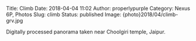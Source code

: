Title: Climb
Date: 2018-04-04 11:02
Author: properlypurple
Category: Nexus 6P, Photos
Slug: climb
Status: published
Image: {photo}2018/04/climb-grv.jpg

Digitally processed panorama taken near Choolgiri temple, Jaipur.


 
